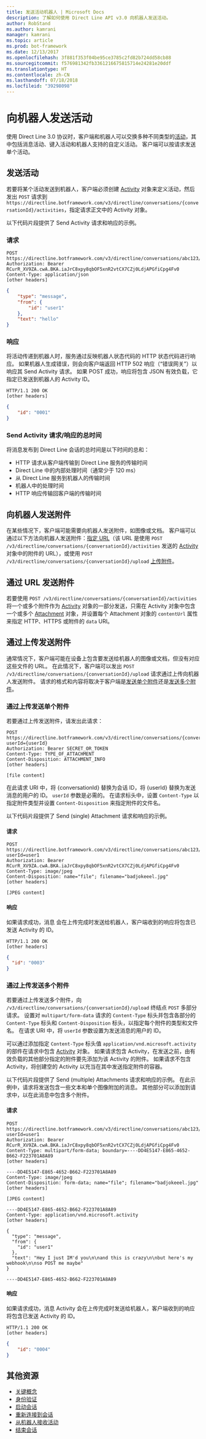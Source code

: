 ```yaml
---
title: 发送活动机器人 | Microsoft Docs
description: 了解如何使用 Direct Line API v3.0 向机器人发送活动。
author: RobStand
ms.author: kamrani
manager: kamrani
ms.topic: article
ms.prod: bot-framework
ms.date: 12/13/2017
ms.openlocfilehash: 3f881f353f04be95ce3785c2fd82b724dd58cb88
ms.sourcegitcommit: f576981342fb3361216675815714e24281e20ddf
ms.translationtype: HT
ms.contentlocale: zh-CN
ms.lasthandoff: 07/18/2018
ms.locfileid: "39298098"
---
```

# <a name="send-an-activity-to-the-bot"></a>向机器人发送活动

使用 Direct Line 3.0 协议时，客户端和机器人可以交换多种不同类型的[活动](bot-framework-rest-connector-activities.md)，其中包括消息活动、键入活动和机器人支持的自定义活动。 客户端可以按请求发送单个活动。 

## <a name="send-an-activity"></a>发送活动

若要将某个活动发送到机器人，客户端必须创建 [Activity](bot-framework-rest-connector-api-reference.md#activity-object) 对象来定义活动，然后发出 `POST` 请求到 `https://directline.botframework.com/v3/directline/conversations/{conversationId}/activities`，指定请求正文中的 Activity 对象。

以下代码片段提供了 Send Activity 请求和响应的示例。

### <a name="request"></a>请求

```http
POST https://directline.botframework.com/v3/directline/conversations/abc123/activities
Authorization: Bearer RCurR_XV9ZA.cwA.BKA.iaJrC8xpy8qbOF5xnR2vtCX7CZj0LdjAPGfiCpg4Fv0
Content-Type: application/json
[other headers]
```

```json
{
    "type": "message",
    "from": {
        "id": "user1"
    },
    "text": "hello"
}
```

### <a name="response"></a>响应

将活动传递到机器人时，服务通过反映机器人状态代码的 HTTP 状态代码进行响应。 如果机器人生成错误，则会向客户端返回 HTTP 502 响应（“错误网关”）以响应其 Send Activity 请求。 如果 POST 成功，响应将包含 JSON 有效负载，它指定已发送到机器人的 Activity ID。

```http
HTTP/1.1 200 OK
[other headers]
```

```json
{
    "id": "0001"
}
```

### <a name="total-time-for-the-send-activity-requestresponse"></a>Send Activity 请求/响应的总时间

将消息发布到 Direct Line 会话的总时间是以下时间的总和：

- HTTP 请求从客户端传输到 Direct Line 服务的传输时间
- Direct Line 中的内部处理时间（通常少于 120 ms）
- 从 Direct Line 服务到机器人的传输时间
- 机器人中的处理时间
- HTTP 响应传输回客户端的传输时间

## <a name="send-attachments-to-the-bot"></a>向机器人发送附件

在某些情况下，客户端可能需要向机器人发送附件，如图像或文档。 客户端可以通过以下方法向机器人发送附件：[指定 URL](#send-by-url)（该 URL 是使用 `POST /v3/directline/conversations/{conversationId}/activities` 发送的 [Activity](bot-framework-rest-connector-api-reference.md#activity-object) 对象中的附件的 URL），或使用 `POST /v3/directline/conversations/{conversationId}/upload` [上传附件](#upload-attachments)。

## <a id="send-by-url"></a> 通过 URL 发送附件

若要使用 `POST /v3/directline/conversations/{conversationId}/activities` 将一个或多个附件作为 [Activity](bot-framework-rest-connector-api-reference.md#activity-object) 对象的一部分发送，只需在 Activity 对象中包含一个或多个 [Attachment](bot-framework-rest-connector-api-reference.md#attachment-object) 对象，并设置每个 Attachment 对象的 `contentUrl` 属性来指定 HTTP、HTTPS 或附件的 `data` URI。

## <a id="upload-attachments"></a> 通过上传发送附件

通常情况下，客户端可能在设备上包含要发送给机器人的图像或文档，但没有对应这些文件的 URL。 在此情况下，客户端可以发出 `POST /v3/directline/conversations/{conversationId}/upload` 请求通过上传向机器人发送附件。 请求的格式和内容将取决于客户端是[发送单个附件](#upload-one-attachment)还是[发送多个附件](#upload-multiple-attachments)。

### <a id="upload-one-attachment"></a> 通过上传发送单个附件

若要通过上传发送附件，请发出此请求： 

```http
POST https://directline.botframework.com/v3/directline/conversations/{conversationId}/upload?userId={userId}
Authorization: Bearer SECRET_OR_TOKEN
Content-Type: TYPE_OF_ATTACHMENT
Content-Disposition: ATTACHMENT_INFO
[other headers]

[file content]
```

在此请求 URI 中，将 {conversationId} 替换为会话 ID，将 {userId} 替换为发送消息的用户的 ID。 `userId` 参数是必需的。 在请求标头中，设置 `Content-Type` 以指定附件类型并设置 `Content-Disposition` 来指定附件的文件名。

以下代码片段提供了 Send (single) Attachment 请求和响应的示例。

#### <a name="request"></a>请求

```http
POST https://directline.botframework.com/v3/directline/conversations/abc123/upload?userId=user1
Authorization: Bearer RCurR_XV9ZA.cwA.BKA.iaJrC8xpy8qbOF5xnR2vtCX7CZj0LdjAPGfiCpg4Fv0
Content-Type: image/jpeg
Content-Disposition: name="file"; filename="badjokeeel.jpg"
[other headers]

[JPEG content]
```

#### <a name="response"></a>响应

如果请求成功，消息 会在上传完成时发送给机器人，客户端收到的响应将包含已发送 Activity 的 ID。

```http
HTTP/1.1 200 OK
[other headers]
```

```json
{
  "id": "0003"
}
```

### <a id="upload-multiple-attachments"></a> 通过上传发送多个附件

若要通过上传发送多个附件，向 `/v3/directline/conversations/{conversationId}/upload` 终结点 `POST` 多部分请求。 设置对 `multipart/form-data` 请求的 `Content-Type` 标头并包含各部分的 `Content-Type` 标头和 `Content-Disposition` 标头，以指定每个附件的类型和文件名。 在请求 URI 中，将 `userId` 参数设置为发送消息的用户的 ID。 

可以通过添加指定 `Content-Type` 标头值 `application/vnd.microsoft.activity` 的部件在请求中包含 [Activity](bot-framework-rest-connector-api-reference.md#activity-object) 对象。 如果请求包含 Activity，在发送之前，由有效负载的其他部分指定的附件要先添加为该 Activity 的附件。 如果请求不包含 Activity，将创建空的 Activity 以充当在其中发送指定附件的容器。

以下代码片段提供了 Send (multiple) Attachments 请求和响应的示例。 在此示例中，请求将发送包含一些文本和单个图像附加的消息。 其他部分可以添加到请求中，以在此消息中包含多个附件。

#### <a name="request"></a>请求

```http
POST https://directline.botframework.com/v3/directline/conversations/abc123/upload?userId=user1
Authorization: Bearer RCurR_XV9ZA.cwA.BKA.iaJrC8xpy8qbOF5xnR2vtCX7CZj0LdjAPGfiCpg4Fv0
Content-Type: multipart/form-data; boundary=----DD4E5147-E865-4652-B662-F223701A8A89
[other headers]

----DD4E5147-E865-4652-B662-F223701A8A89
Content-Type: image/jpeg
Content-Disposition: form-data; name="file"; filename="badjokeeel.jpg"
[other headers]

[JPEG content]

----DD4E5147-E865-4652-B662-F223701A8A89
Content-Type: application/vnd.microsoft.activity
[other headers]

{
  "type": "message",
  "from": {
    "id": "user1"
  },
  "text": "Hey I just IM'd you\n\nand this is crazy\n\nbut here's my webhook\n\nso POST me maybe"
}

----DD4E5147-E865-4652-B662-F223701A8A89
```

#### <a name="response"></a>响应

如果请求成功，消息 Activity 会在上传完成时发送给机器人，客户端收到的响应将包含已发送 Activity 的 ID。

```http
HTTP/1.1 200 OK
[other headers]
```

```json
{
    "id": "0004"
}
```

## <a name="additional-resources"></a>其他资源

- [关键概念](bot-framework-rest-direct-line-3-0-concepts.md)
- [身份验证](bot-framework-rest-direct-line-3-0-authentication.md)
- [启动会话](bot-framework-rest-direct-line-3-0-start-conversation.md)
- [重新连接到会话](bot-framework-rest-direct-line-3-0-reconnect-to-conversation.md)
- [从机器人接收活动](bot-framework-rest-direct-line-3-0-receive-activities.md)
- [结束会话](bot-framework-rest-direct-line-3-0-end-conversation.md)

